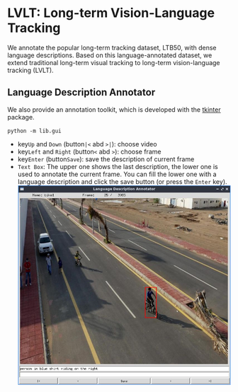 # LVLT: Long-term Vision-Language Tracking
We annotate the popular long-term tracking dataset, LTB50, with dense language descriptions.
Based on this language-annotated dataset, we extend traditional long-term visual tracking to long-term vision-language tracking (LVLT).

## Language Description Annotator
We also provide an annotation toolkit, which is developed with the [tkinter](https://docs.python.org/3/library/tkinter.html) package.
```commandline
python -m lib.gui 
```
- key`Up` and `Down` (button`|<` abd `>|`): choose video
- key`Left` and `Right` (button`<` abd `>`): choose frame
- key`Enter` (button`Save`): save the description of current frame
- `Text Box`: The upper one shows the last description, the lower one is used to annotate the current frame. 
You can fill the lower one with a language description and click the save button (or press the `Enter` key).
![](screen.jpg)